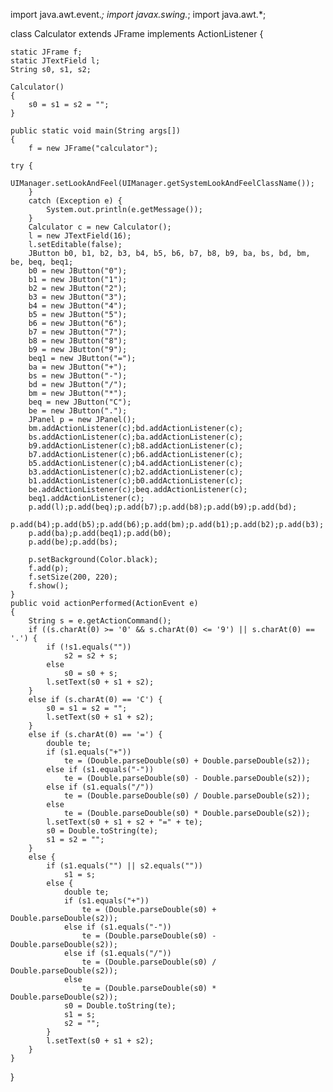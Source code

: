 import java.awt.event.*;
import javax.swing.*;
import java.awt.*;

class Calculator extends JFrame implements ActionListener {
	
	static JFrame f;
	static JTextField l;
	String s0, s1, s2;
	
	Calculator()
	{
		s0 = s1 = s2 = "";
	}
	
	public static void main(String args[])
	{
		f = new JFrame("calculator");

	try {
			UIManager.setLookAndFeel(UIManager.getSystemLookAndFeelClassName());
		}
		catch (Exception e) {
			System.out.println(e.getMessage());
		}
		Calculator c = new Calculator();
		l = new JTextField(16);
		l.setEditable(false);
		JButton b0, b1, b2, b3, b4, b5, b6, b7, b8, b9, ba, bs, bd, bm, be, beq, beq1;
		b0 = new JButton("0");
		b1 = new JButton("1");
		b2 = new JButton("2");
		b3 = new JButton("3");
		b4 = new JButton("4");
		b5 = new JButton("5");
		b6 = new JButton("6");
		b7 = new JButton("7");
		b8 = new JButton("8");
		b9 = new JButton("9");
		beq1 = new JButton("=");
		ba = new JButton("+");
		bs = new JButton("-");
		bd = new JButton("/");
		bm = new JButton("*");
		beq = new JButton("C");
		be = new JButton(".");
		JPanel p = new JPanel();
		bm.addActionListener(c);bd.addActionListener(c);
		bs.addActionListener(c);ba.addActionListener(c);
		b9.addActionListener(c);b8.addActionListener(c);
		b7.addActionListener(c);b6.addActionListener(c);
		b5.addActionListener(c);b4.addActionListener(c);
		b3.addActionListener(c);b2.addActionListener(c);
		b1.addActionListener(c);b0.addActionListener(c);
		be.addActionListener(c);beq.addActionListener(c);
		beq1.addActionListener(c);
		p.add(l);p.add(beq);p.add(b7);p.add(b8);p.add(b9);p.add(bd);
        p.add(b4);p.add(b5);p.add(b6);p.add(bm);p.add(b1);p.add(b2);p.add(b3);
        p.add(ba);p.add(beq1);p.add(b0);
		p.add(be);p.add(bs);
       
        p.setBackground(Color.black);
		f.add(p);
		f.setSize(200, 220);
		f.show();
	}
	public void actionPerformed(ActionEvent e)
	{
		String s = e.getActionCommand();
		if ((s.charAt(0) >= '0' && s.charAt(0) <= '9') || s.charAt(0) == '.') {
			if (!s1.equals(""))
				s2 = s2 + s;
			else
				s0 = s0 + s;
			l.setText(s0 + s1 + s2);
		}
		else if (s.charAt(0) == 'C') {
			s0 = s1 = s2 = "";
			l.setText(s0 + s1 + s2);
		}
		else if (s.charAt(0) == '=') {
			double te;
			if (s1.equals("+"))
				te = (Double.parseDouble(s0) + Double.parseDouble(s2));
			else if (s1.equals("-"))
				te = (Double.parseDouble(s0) - Double.parseDouble(s2));
			else if (s1.equals("/"))
				te = (Double.parseDouble(s0) / Double.parseDouble(s2));
			else
				te = (Double.parseDouble(s0) * Double.parseDouble(s2));
			l.setText(s0 + s1 + s2 + "=" + te);
			s0 = Double.toString(te);
			s1 = s2 = "";
		}
		else {
			if (s1.equals("") || s2.equals(""))
				s1 = s;
			else {
				double te;
				if (s1.equals("+"))
					te = (Double.parseDouble(s0) + Double.parseDouble(s2));
				else if (s1.equals("-"))
					te = (Double.parseDouble(s0) - Double.parseDouble(s2));
				else if (s1.equals("/"))
					te = (Double.parseDouble(s0) / Double.parseDouble(s2));
				else
					te = (Double.parseDouble(s0) * Double.parseDouble(s2));
				s0 = Double.toString(te);
				s1 = s;
				s2 = "";
			}
			l.setText(s0 + s1 + s2);
		}
	}
}
